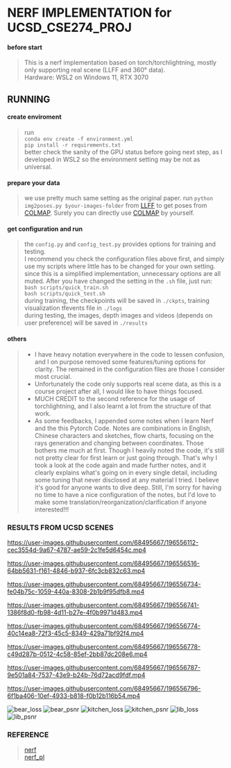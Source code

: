 # NERF IMPLEMENTATION for UCSD_CSE274_PROJ

#### before start
> This is a nerf implementation based on torch/torchlightning, mostly only supporting real scene (LLFF and 360° data).   
> Hardware: WSL2 on Windows 11, RTX 3070

## RUNNING
#### create enviroment
> run   
`conda env create -f environment.yml`   
`pip install -r requirements.txt`   
better check the sanity of the GPU status before going next step, as I developed in WSL2 so the environment setting may be not as universal.

#### prepare your data   
> we use pretty much same setting as the original paper. run `python img2poses.py $your-images-folder` from [LLFF](https://github.com/Fyusion/LLFF) to get poses from [COLMAP](https://github.com/colmap/colmap). Surely you can directly use [COLMAP](https://github.com/colmap/colmap) by yourself.
 
#### get configuration and run
> the `config.py` and `config_test.py` provides options for training and testing.   
I recommend you check the configuration files above first, and simply use my scripts where little has to be changed for your own setting. since this is a simplified implementation, unnecessary options are all muted. After you have changed the setting in the `.sh` file, just run:   
`bash scripts/quick_train.sh`   
`bash scripts/quick_test.sh`  
during training, the checkpoints will be saved in `./ckpts`, training visualization tfevents file in `./logs`   
during testing, the images, depth images and videos (depends on user preference) will be saved in `./results`   

#### others
> - I have heavy notation everywhere in the code to lessen confusion, and I on purpose removed some features/tuning options for clarity. The remained in the configuration files are those I consider most crucial.   
> - Unfortunately the code only supports real scene data, as this is a course project after all, I would like to have things focused.   
> - MUCH CREDIT to the second reference for the usage of torchlightning, and I also learnt a lot from the structure of that work.
> - As some feedbacks, I appended some notes when I learn Nerf and the this Pytorch Code. Notes are combinations in English, Chinese characters and sketches, flow charts, focusing on the rays generation and changing between coordinates. Those bothers me much at first. Though I heavily noted the code, it's still not pretty clear for first learn or just going through. That's why I took a look at the code again and made further notes, and it clearly explains what's going on in every single detail, including some tuning that never disclosed at any material I tried. I believe it's good for anyone wants to dive deep. Still, I'm sorry for having no time to have a nice configuration of the notes, but I'd love to make some translation/reorganization/clarification if anyone interested!!!

### RESULTS FROM UCSD SCENES   

https://user-images.githubusercontent.com/68495667/196556112-cec3554d-9a67-4787-ae59-2c1fe5d6454c.mp4   

https://user-images.githubusercontent.com/68495667/196556516-64bb5631-f161-4846-b937-6fc3cb832c63.mp4    



https://user-images.githubusercontent.com/68495667/196556734-fe04b75c-1059-440a-8308-2b1b9f95dfb8.mp4



https://user-images.githubusercontent.com/68495667/196556741-1386f8d0-fb98-4d11-b27e-4f0b9971d483.mp4




https://user-images.githubusercontent.com/68495667/196556774-40c14ea8-72f3-45c5-8349-429a71bf92f4.mp4



https://user-images.githubusercontent.com/68495667/196556778-c49d287b-0512-4c58-85ef-2bb87dc208e6.mp4




https://user-images.githubusercontent.com/68495667/196556787-9e501a84-7537-43e9-b24b-76d72acd9fdf.mp4



https://user-images.githubusercontent.com/68495667/196556796-6f1ba406-10ef-4933-b818-f0b12b116b54.mp4


![bear_loss](https://user-images.githubusercontent.com/68495667/196556886-0af14ead-b2ac-48f5-a818-8602293d3581.png)
![bear_psnr](https://user-images.githubusercontent.com/68495667/196556901-d0260101-613d-4f21-9929-5f8ff6434c9c.png)
![kitchen_loss](https://user-images.githubusercontent.com/68495667/196557451-2d25fa90-a851-46b9-93e4-bc4cb7078c8f.png)
![kitchen_psnr](https://user-images.githubusercontent.com/68495667/196557459-ebe70492-3834-4946-a547-0bd9aa836f1b.png)
![lib_loss](https://user-images.githubusercontent.com/68495667/196557490-4eeec253-c958-4f03-863f-b2dae2e58a79.png)
![lib_psnr](https://user-images.githubusercontent.com/68495667/196557495-53e0c9be-22f9-4f5f-8691-27528af657af.png)

### REFERENCE   
>[nerf](https://github.com/bmild/nerf)   
[nerf_pl](https://github.com/kwea123/nerf_pl)
